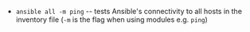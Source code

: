 - `ansible all -m ping` -- tests Ansible's connectivity to all hosts in the inventory file (`-m` is the flag when using modules e.g. `ping`)
